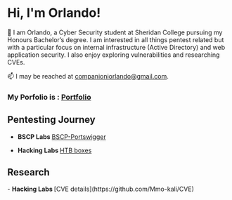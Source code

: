 <h1>Hi, I'm Orlando! </h1>
🌱 I am Orlando, a Cyber Security student at Sheridan College pursuing my Honours Bachelor’s degree. I am interested in all things pentest related but with a particular focus on internal infrastructure (Active Directory) and web application security. I also enjoy exploring vulnerabilities and researching CVEs.


📫 I may be reached at companioniorlando@gmail.com.

### My Porfolio is : [Portfolio](https://orlandocompc.github.io/)

<h2> Pentesting Journey </h2>

- <b> BSCP Labs </b>
[BSCP-Portswigger](https://github.com/OrlandoCompC/Portswigger-Labs)

- <b> Hacking Labs </b>
  [HTB boxes](https://github.com/OrlandoCompC/HACKING_BOXES)

<h2> Research </h2>
- <b> Hacking Labs </b>
  [CVE details](https://github.com/Mmo-kali/CVE)

